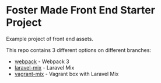 # Foster Made Front End Starter Project

Example project of front end assets.

This repo contains 3 different options on different branches:
* [webpack](https://github.com/fostermadeco/fm-example-site-webpack/tree/webpack) - Webpack 3
* [laravel-mix](https://github.com/fostermadeco/fm-example-site-webpack/tree/laravel-mix) - Laravel Mix
* [vagrant-mix](https://github.com/fostermadeco/fm-example-site-webpack/tree/vagrant-mix) - Vagrant box with Laravel Mix
